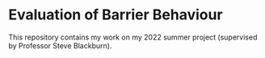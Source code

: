 # Evaluation of Barrier Behaviour

This repository contains my work on my 2022 summer project (supervised by Professor Steve Blackburn).
